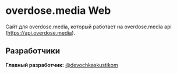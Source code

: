 # overdose.media Web

Сайт для overdose.media, который работает на overdose.media api (https://api.overdose.media).

## Разработчики

**Главный разработчик:** [@devochkaskustikom](https://github.com/devochkaskustikom)
